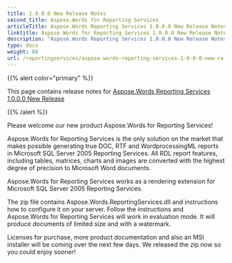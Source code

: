 ```yaml
---
title: 1.0.0.0 New Release Notes
second_title: Aspose.Words for Reporting Services
articleTitle: Aspose.Words Reporting Services 1.0.0.0 New Release Notes
linktitle: Aspose.Words for Reporting Services 1.0.0.0 New Release Notes
description: "Aspose.Words Reporting Services 1.0.0.0 New Release Notes – the latest updates and fixes."
type: docs
weight: 80
url: /reportingservices/aspose-words-reporting-services-1-0-0-0-new-release-release-notes/
---
```


{{% alert color="primary" %}}

This page contains release notes for [Aspose.Words Reporting Services 1.0.0.0 New Release](https://releases.aspose.com/words/reportingservices/new-releases/aspose.words-reporting-services-1.0.0.0-new-release/)

{{% /alert %}}

Please welcome our new product Aspose.Words for Reporting Services!

Aspose.Words for Reporting Services is the only solution on the market that makes possible generating true DOC, RTF and WordprocessingML reports in Microsoft SQL Server 2005 Reporting Services. All RDL report features, including tables, matrices, charts and images are converted with the highest degree of precision to Microsoft Word documents.

Aspose.Words for Reporting Services works as a rendering extension for Microsoft SQL Server 2005 Reporting Services.

The zip file contains Aspose.Words.ReportingServices.dll and instructions how to configure it on your server. Follow the instructions and Aspose.Words for Reporting Services will work in evaluation mode. It will produce documents of limited size and with a watermark.

Licenses for purchase, more product documentation and also an MSI installer will be coming over the next few days. We released the zip now so you could enjoy sooner!


